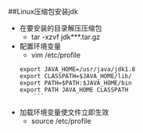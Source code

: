 ##Linux压缩包安装jdk
*   在要安装的目录解压压缩包
    *   tar -xzvf  jdk***.tar.gz
*   配置环境变量
    *   vim /etc/profile
    ```
    export JAVA_HOME=/usr/java/jdk1.8
    export CLASSPATH=$JAVA_HOME/lib/
    export PATH=$PATH:$JAVA_HOME/bin
    export PATH JAVA_HOME CLASSPATH
        ```
*   加载环境变量使文件立即生效
    *   source /etc/profile 